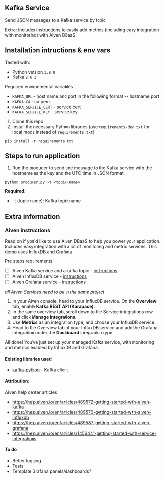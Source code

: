 ## Kafka Service 

Send JSON messages to a Kafka service by topic

Extra: Includes instructions to easily add metrics (including easy integration with monitoring) with Aiven DBaaS

## Installation intructions & env vars
Tested with: 
* Python version `3.8.0`
* Kafka `2.6.1`

Required environmental variables
* `KAFKA_URL` - host name and port in the following format -- hostname,port
* `KAFKA_CA` - ca.pem
* `KAFKA_SERVICE_CERT` - service.cert
* `KAFKA_SERVICE_KEY` - service.key

1. Clone this repo
2. Install the necessary Python libraries (use `requirements-dev.txt` for local mode instead of `requirements.txt`)
```
pip install -r requirements.txt
```

## Steps to run application
1. Run the producer to send one message to the Kafka service with the hostname as the key and the UTC time in JSON format 
```
python producer.py -t <topic-name>
```
**Required:**
* -t (topic name): Kafka topic name 

## Extra information

### Aiven instructions

Read on if you'd like to use Aiven DBaaS to help you power your application. Includes easy integration with a lot of monitoring and metric services. This demo uses InfluxDB and Grafana

Pre steps requirements:
- [ ] Aiven Kafka service and a kafka topic - [instructions](https://help.aiven.io/en/articles/489572-getting-started-with-aiven-kafka)
- [ ] Aiven InfluxDB service - [instructions](https://help.aiven.io/en/articles/489570-getting-started-with-aiven-influxdb)
- [ ] Aiven Grafana service -  [instructions](https://help.aiven.io/en/articles/489587-getting-started-with-aiven-grafana)

*all Aiven Services need to be in the same project*

1. In your Aiven console, head to your InfluxDB service. On the **Overview** tab, enable **Kafka REST API (Karapace)**.
2. In the same overview tab, scroll down to the Service integrations row and click **Manage integrations**.
3. Use **Metrics** as an integration type, and choose your InfluxDB service.
4. Head to the Overview tab of your InfluxDB service and add the Grafana integration under the **Dashboard** integration type

All done! You've just set up your managed Kafka service, with monitoring and metrics enabled by InfluxDB and Grafana. 

#### Existing libraries used

- [kafka-python](https://github.com/dpkp/kafka-python) - Kafka client 

#### Attribution:

Aiven help center articles
* https://help.aiven.io/en/articles/489572-getting-started-with-aiven-kafka
* https://help.aiven.io/en/articles/489570-getting-started-with-aiven-influxdb
* https://help.aiven.io/en/articles/489587-getting-started-with-aiven-grafana
* https://help.aiven.io/en/articles/1456441-getting-started-with-service-integrations

#### To do
* Better logging 
* Tests
* Template Grafana panels/dashboards?
 
